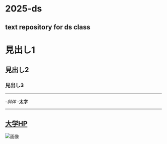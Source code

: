 # 2025-ds
text repository for ds class
---
# 見出し1
## 見出し2
### 見出し3

---
-_斜体_
-**太字**

---
[大学HP](https://www.nagoya-cu.ac.jp/)
---
![画像](https://www.nagoya-cu.ac.jp/sda/common/image/header-logo.png)

